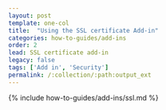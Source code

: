```yaml
---
layout: post
template: one-col
title:  "Using the SSL certificate Add-in"
categories: how-to-guides/add-ins
order: 2
lead: SSL certificate add-in
legacy: false
tags: ['Add in', 'Security']
permalink: /:collection/:path:output_ext
---
```


{% include how-to-guides/add-ins/ssl.md %}